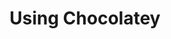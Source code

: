 ---
order: 10
xref: usage-chocolatey
title: Using Chocolatey
description: Information on how to go about using Chocolatey
---
